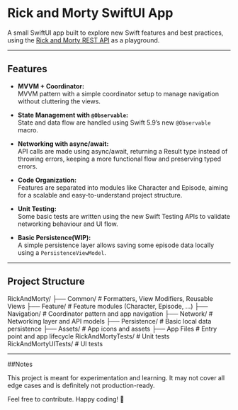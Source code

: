 # Rick and Morty SwiftUI App

A small SwiftUI app built to explore new Swift features and best practices, using the [Rick and Morty REST API](https://rickandmortyapi.com/documentation/#rest) as a playground.

---

## Features

- **MVVM + Coordinator:**  
  MVVM pattern with a simple coordinator setup to manage navigation without cluttering the views.

- **State Management with `@Observable`:**  
  State and data flow are handled using Swift 5.9’s new `@Observable` macro.

- **Networking with async/await:**  
  API calls are made using async/await, returning a Result type instead of throwing errors, keeping a more functional flow and preserving typed errors.

- **Code Organization:**  
  Features are separated into modules like Character and Episode, aiming for a scalable and easy-to-understand project structure.

- **Unit Testing:**  
  Some basic tests are written using the new Swift Testing APIs to validate networking behaviour and UI flow.

- **Basic Persistence(WIP):**  
  A simple persistence layer allows saving some episode data locally using a `PersistenceViewModel`.

---

## Project Structure

RickAndMorty/
├── Common/              # Formatters, View Modifiers, Reusable Views
├── Feature/             # Feature modules (Character, Episode, ...)
├── Navigation/          # Coordinator pattern and app navigation
├── Network/             # Networking layer and API models
├── Persistence/         # Basic local data persistence
├── Assets/              # App icons and assets
├── App Files            # Entry point and app lifecycle
RickAndMortyTests/       # Unit tests
RickAndMortyUITests/     # UI tests

---

##Notes

This project is meant for experimentation and learning. It may not cover all edge cases and is definitely not production-ready.

Feel free to contribute. Happy coding! 🙂
